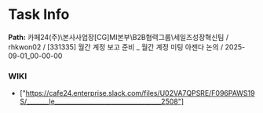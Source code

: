 # Task Info

**Path:** 카페24(주)\본사사업장\[CG]MI본부\B2B협력그룹\세일즈성장혁신팀 / rhkwon02 / [331335] 월간 계정 보고 준비 _ 월간 계정 미팅 아젠다 논의 / 2025-09-01_00-00-00

### WIKI
- ["https://cafe24.enterprise.slack.com/files/U02VA7QPSRE/F096PAWS19S/_______le__________________________________2508"]

